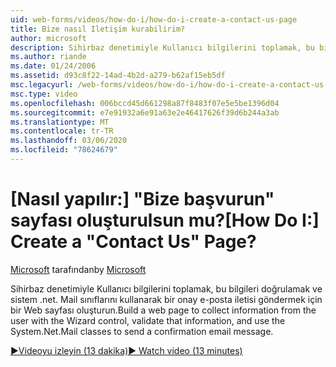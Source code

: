 ```yaml
---
uid: web-forms/videos/how-do-i/how-do-i-create-a-contact-us-page
title: Bize nasıl Iletişim kurabilirim?
author: microsoft
description: Sihirbaz denetimiyle Kullanıcı bilgilerini toplamak, bu bilgileri doğrulamak ve bir yapı göndermek için sistem .net. Mail sınıflarını kullanmak için bir Web sayfası oluşturun...
ms.author: riande
ms.date: 01/24/2006
ms.assetid: d93c8f22-14ad-4b2d-a279-b62af15eb5df
msc.legacyurl: /web-forms/videos/how-do-i/how-do-i-create-a-contact-us-page
msc.type: video
ms.openlocfilehash: 006bccd45d661298a87f8483f07e5e5be1396d04
ms.sourcegitcommit: e7e91932a6e91a63e2e46417626f39d6b244a3ab
ms.translationtype: MT
ms.contentlocale: tr-TR
ms.lasthandoff: 03/06/2020
ms.locfileid: "78624679"
---
```

# <a name="how-do-i-create-a-contact-us-page"></a><span data-ttu-id="cedda-103">[Nasıl yapılır:] "Bize başvurun" sayfası oluşturulsun mu?</span><span class="sxs-lookup"><span data-stu-id="cedda-103">[How Do I:] Create a "Contact Us" Page?</span></span>

<span data-ttu-id="cedda-104">[Microsoft](https://github.com/microsoft) tarafından</span><span class="sxs-lookup"><span data-stu-id="cedda-104">by [Microsoft](https://github.com/microsoft)</span></span>

<span data-ttu-id="cedda-105">Sihirbaz denetimiyle Kullanıcı bilgilerini toplamak, bu bilgileri doğrulamak ve sistem .net. Mail sınıflarını kullanarak bir onay e-posta iletisi göndermek için bir Web sayfası oluşturun.</span><span class="sxs-lookup"><span data-stu-id="cedda-105">Build a web page to collect information from the user with the Wizard control, validate that information, and use the System.Net.Mail classes to send a confirmation email message.</span></span>

[<span data-ttu-id="cedda-106">&#9654;Videoyu izleyin (13 dakika)</span><span class="sxs-lookup"><span data-stu-id="cedda-106">&#9654; Watch video (13 minutes)</span></span>](https://channel9.msdn.com/Blogs/ASP-NET-Site-Videos/how-do-i-create-a-contact-us-page)
